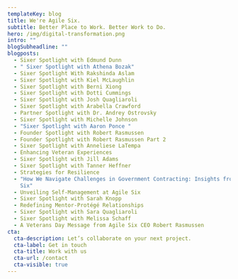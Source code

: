 ```yaml
---
templateKey: blog
title: We're Agile Six.
subtitle: Better Place to Work. Better Work to Do.
hero: /img/digital-transformation.png
intro: ""
blogSubheadline: ""
blogposts:
  - Sixer Spotlight with Edmund Dunn
  - " Sixer Spotlight with Athena Bozak"
  - Sixer Spotlight With Rakshinda Aslam
  - Sixer Spotlight with Kiel McLaughlin
  - Sixer Spotlight with Berni Xiong
  - Sixer Spotlight with Dotti Cummings
  - Sixer Spotlight with Josh Quagliaroli
  - Sixer Spotlight with Arabella Crawford
  - Partner Spotlight with Dr. Andrey Ostrovsky
  - Sixer Spotlight with Michelle Johnson
  - "Sixer Spotlight with Aaron Ponce "
  - Founder Spotlight with Robert Rasmussen
  - Founder Spotlight with Robert Rasmussen Part 2
  - Sixer Spotlight with Anneliese LaTempa
  - Enhancing Veteran Experiences
  - Sixer Spotlight with Jill Adams
  - Sixer Spotlight with Tanner Heffner
  - Strategies for Resilience
  - "How We Navigate Challenges in Government Contracting: Insights from Agile
    Six"
  - Unveiling Self-Management at Agile Six
  - Sixer Spotlight with Sarah Knopp
  - Redefining Mentor-Protégé Relationships
  - Sixer Spotlight with Sara Quagliaroli
  - Sixer Spotlight with Melissa Schaff
  - A Veterans Day Message from Agile Six CEO Robert Rasmussen
cta:
  cta-description: Let’s collaborate on your next project.
  cta-label: Get in touch
  cta-title: Work with us
  cta-url: /contact
  cta-visible: true
---
```


